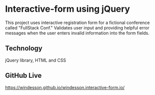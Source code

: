 # Interactive-form using jQuery 
This project uses interactive registration form for a fictional conference called "FullStack Conf."
Validates user input and providing helpful error messages when the user enters invalid information into the form fields.

Technology
------------
jQuery library, HTML and CSS

GitHub Live
--------------------
https://windesson.github.io/windesson.interactive-form.io/
